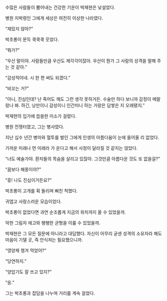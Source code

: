 수많은 사람들이 뿜어내는 건강한 기운이 박재현은 낯설었다.

병원 지박령인 그에게 세상은 여전히 이상한 나라였다.

“재밌지 않아?”

박초롱이 문득 쿡쿡쿡 웃었다.

“뭐가?”

“우산 말이야. 사람들만큼 우산도 제각각이잖아. 우산이 뭔가 그 사람의 성격을 말해 주는 것 같아.”

“감성적이네. 시 한 편 써도 되겠다.”

“비꼬는 거?”

“아니, 진심인데? 난 죽어도 깨도 그런 생각 못하거든. 수술만 하다 보니까 감정이 메말랐나 봐. 하긴, 낭만이니 감성이니 인간미니 하는 거랑은 담쌓은 지 오래됐지.”

박재현의 입가에 씁쓸한 미소가 걸렸다.

병원 전쟁터였고, 그는 병사였다.

지난 십수 년간 병마와 혈투를 벌인 그에게 인생의 아름다움이 눈에 들어올 리 없었다.

가까운 미래나 먼 미래라 가 온다고 해서 사정이 달라질 것 같지는 않았다.

“너도 예술가야. 환자들의 목숨을 살리고 있잖아. 그것만큼 아름다운 것도 또 없을걸?”

“꿈보다 해몽이야?”

“흥! 나도 진심이거든요?”

박초롱이 고개를 휙 돌리며 삐친 척했다.

귀엽고 사랑스러운 모습이었다.

박초롱이 없었다면 과연 순조롭게 지금의 위치까지 올 수 있었을까.

악한 그림자 에고와 팽팽한 균형을 이룰 수 있었을까.

박재현은 그 모든 질문에 아니라고 대답했다. 자신이 아무리 굳센 성격의 소유자라 해도 마음이 기댈 곳, 즉 안식처는 필요했으니까.

“영양제 챙겨 먹었어?”

“당연하지.”

“양압기도 잘 쓰고 있지?”

“응.”

그는 박초롱과 잡담을 나누며 거리를 계속 걸었다.